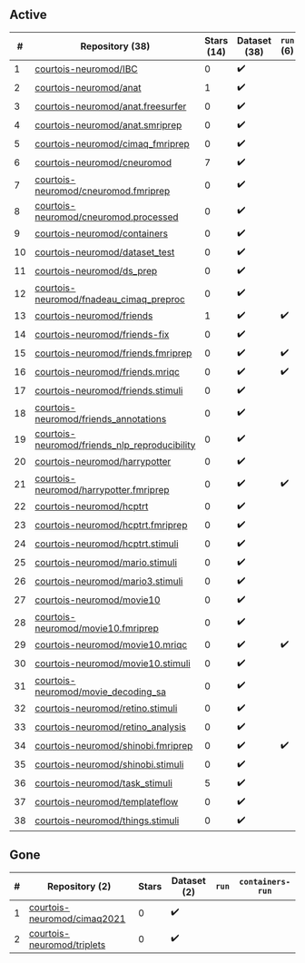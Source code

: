 ## Active
| # | Repository (38) | Stars (14) | Dataset (38) | `run` (6) | `containers-run` (3) |
| --- | --- | --- | --- | --- | --- |
| 1 | [courtois-neuromod/IBC](https://github.com/courtois-neuromod/IBC) | 0 | :heavy_check_mark: |  |  |
| 2 | [courtois-neuromod/anat](https://github.com/courtois-neuromod/anat) | 1 | :heavy_check_mark: |  |  |
| 3 | [courtois-neuromod/anat.freesurfer](https://github.com/courtois-neuromod/anat.freesurfer) | 0 | :heavy_check_mark: |  |  |
| 4 | [courtois-neuromod/anat.smriprep](https://github.com/courtois-neuromod/anat.smriprep) | 0 | :heavy_check_mark: |  |  |
| 5 | [courtois-neuromod/cimaq_fmriprep](https://github.com/courtois-neuromod/cimaq_fmriprep) | 0 | :heavy_check_mark: |  |  |
| 6 | [courtois-neuromod/cneuromod](https://github.com/courtois-neuromod/cneuromod) | 7 | :heavy_check_mark: |  |  |
| 7 | [courtois-neuromod/cneuromod.fmriprep](https://github.com/courtois-neuromod/cneuromod.fmriprep) | 0 | :heavy_check_mark: |  |  |
| 8 | [courtois-neuromod/cneuromod.processed](https://github.com/courtois-neuromod/cneuromod.processed) | 0 | :heavy_check_mark: |  |  |
| 9 | [courtois-neuromod/containers](https://github.com/courtois-neuromod/containers) | 0 | :heavy_check_mark: |  |  |
| 10 | [courtois-neuromod/dataset_test](https://github.com/courtois-neuromod/dataset_test) | 0 | :heavy_check_mark: |  |  |
| 11 | [courtois-neuromod/ds_prep](https://github.com/courtois-neuromod/ds_prep) | 0 | :heavy_check_mark: |  |  |
| 12 | [courtois-neuromod/fnadeau_cimaq_preproc](https://github.com/courtois-neuromod/fnadeau_cimaq_preproc) | 0 | :heavy_check_mark: |  |  |
| 13 | [courtois-neuromod/friends](https://github.com/courtois-neuromod/friends) | 1 | :heavy_check_mark: | :heavy_check_mark: |  |
| 14 | [courtois-neuromod/friends-fix](https://github.com/courtois-neuromod/friends-fix) | 0 | :heavy_check_mark: |  |  |
| 15 | [courtois-neuromod/friends.fmriprep](https://github.com/courtois-neuromod/friends.fmriprep) | 0 | :heavy_check_mark: | :heavy_check_mark: | :heavy_check_mark: |
| 16 | [courtois-neuromod/friends.mriqc](https://github.com/courtois-neuromod/friends.mriqc) | 0 | :heavy_check_mark: | :heavy_check_mark: | :heavy_check_mark: |
| 17 | [courtois-neuromod/friends.stimuli](https://github.com/courtois-neuromod/friends.stimuli) | 0 | :heavy_check_mark: |  |  |
| 18 | [courtois-neuromod/friends_annotations](https://github.com/courtois-neuromod/friends_annotations) | 0 | :heavy_check_mark: |  |  |
| 19 | [courtois-neuromod/friends_nlp_reproducibility](https://github.com/courtois-neuromod/friends_nlp_reproducibility) | 0 | :heavy_check_mark: |  |  |
| 20 | [courtois-neuromod/harrypotter](https://github.com/courtois-neuromod/harrypotter) | 0 | :heavy_check_mark: |  |  |
| 21 | [courtois-neuromod/harrypotter.fmriprep](https://github.com/courtois-neuromod/harrypotter.fmriprep) | 0 | :heavy_check_mark: | :heavy_check_mark: |  |
| 22 | [courtois-neuromod/hcptrt](https://github.com/courtois-neuromod/hcptrt) | 0 | :heavy_check_mark: |  |  |
| 23 | [courtois-neuromod/hcptrt.fmriprep](https://github.com/courtois-neuromod/hcptrt.fmriprep) | 0 | :heavy_check_mark: |  |  |
| 24 | [courtois-neuromod/hcptrt.stimuli](https://github.com/courtois-neuromod/hcptrt.stimuli) | 0 | :heavy_check_mark: |  |  |
| 25 | [courtois-neuromod/mario.stimuli](https://github.com/courtois-neuromod/mario.stimuli) | 0 | :heavy_check_mark: |  |  |
| 26 | [courtois-neuromod/mario3.stimuli](https://github.com/courtois-neuromod/mario3.stimuli) | 0 | :heavy_check_mark: |  |  |
| 27 | [courtois-neuromod/movie10](https://github.com/courtois-neuromod/movie10) | 0 | :heavy_check_mark: |  |  |
| 28 | [courtois-neuromod/movie10.fmriprep](https://github.com/courtois-neuromod/movie10.fmriprep) | 0 | :heavy_check_mark: |  |  |
| 29 | [courtois-neuromod/movie10.mriqc](https://github.com/courtois-neuromod/movie10.mriqc) | 0 | :heavy_check_mark: | :heavy_check_mark: | :heavy_check_mark: |
| 30 | [courtois-neuromod/movie10.stimuli](https://github.com/courtois-neuromod/movie10.stimuli) | 0 | :heavy_check_mark: |  |  |
| 31 | [courtois-neuromod/movie_decoding_sa](https://github.com/courtois-neuromod/movie_decoding_sa) | 0 | :heavy_check_mark: |  |  |
| 32 | [courtois-neuromod/retino.stimuli](https://github.com/courtois-neuromod/retino.stimuli) | 0 | :heavy_check_mark: |  |  |
| 33 | [courtois-neuromod/retino_analysis](https://github.com/courtois-neuromod/retino_analysis) | 0 | :heavy_check_mark: |  |  |
| 34 | [courtois-neuromod/shinobi.fmriprep](https://github.com/courtois-neuromod/shinobi.fmriprep) | 0 | :heavy_check_mark: | :heavy_check_mark: |  |
| 35 | [courtois-neuromod/shinobi.stimuli](https://github.com/courtois-neuromod/shinobi.stimuli) | 0 | :heavy_check_mark: |  |  |
| 36 | [courtois-neuromod/task_stimuli](https://github.com/courtois-neuromod/task_stimuli) | 5 | :heavy_check_mark: |  |  |
| 37 | [courtois-neuromod/templateflow](https://github.com/courtois-neuromod/templateflow) | 0 | :heavy_check_mark: |  |  |
| 38 | [courtois-neuromod/things.stimuli](https://github.com/courtois-neuromod/things.stimuli) | 0 | :heavy_check_mark: |  |  |

## Gone
| # | Repository (2) | Stars | Dataset (2) | `run` | `containers-run` |
| --- | --- | --- | --- | --- | --- |
| 1 | [courtois-neuromod/cimaq2021](https://github.com/courtois-neuromod/cimaq2021) | 0 | :heavy_check_mark: |  |  |
| 2 | [courtois-neuromod/triplets](https://github.com/courtois-neuromod/triplets) | 0 | :heavy_check_mark: |  |  |
